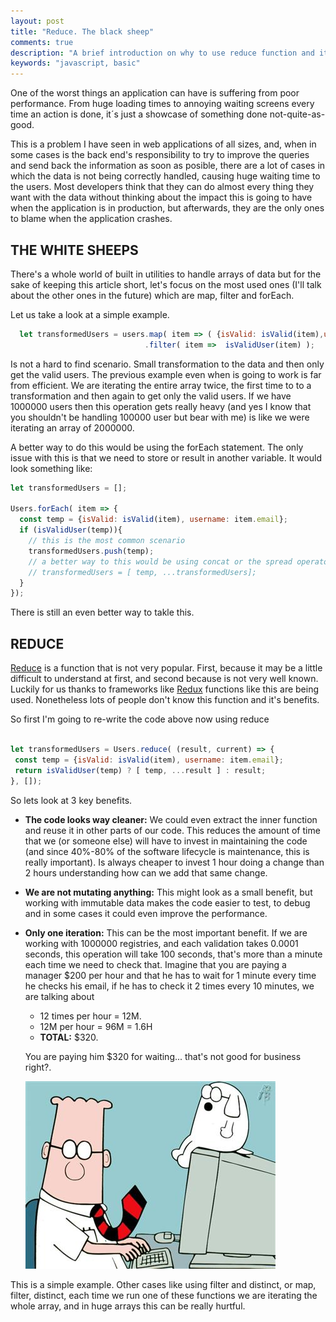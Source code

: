 ```yaml
---
layout: post
title: "Reduce. The black sheep"
comments: true
description: "A brief introduction on why to use reduce function and it's benefits"
keywords: "javascript, basic"
--- 
```


One of the worst things an application can have is suffering from poor performance. From huge loading times to annoying waiting screens every time an action is done, it´s just a showcase of something done not-quite-as-good.

This is a problem I have seen in web applications of all sizes, and, when in some cases is the back end's responsibility to try to improve the queries and send back the information as soon as posible, there are a lot of cases in which the data is not being correctly handled, causing huge waiting time to the users. Most developers think that they can do almost every thing they want with the data without thinking about the impact this is going to have when the application
is in production, but afterwards, they are the only ones to blame when the application crashes.

## THE WHITE SHEEPS

There's a whole world of built in utilities to handle arrays of data but for the sake of keeping this article short, let's focus on the most used ones (I'll talk about the other ones in the future) which are map, filter and forEach.

Let us take a look at a simple example.

```js
  let transformedUsers = users.map( item => ( {isValid: isValid(item),username: item.email})
                              .filter( item =>  isValidUser(item) );
```

Is not a hard to find scenario. Small transformation to the data and then only get the valid users. The previous example even when is going to work is far from efficient. We are iterating the entire array twice, the first time to to a transformation and then again to get only the valid users. If we have 1000000 users then this operation gets really heavy (and yes I know that you shouldn't be handling 100000 user but bear with me) is like we were iterating an array of 2000000.

A better way to do this would be using the forEach statement. The only issue with this is that we need to store or result in another variable. It would look something like: 

```js
let transformedUsers = [];

Users.forEach( item => {
  const temp = {isValid: isValid(item), username: item.email};
  if (isValidUser(temp)){
    // this is the most common scenario
    transformedUsers.push(temp);
    // a better way to this would be using concat or the spread operator
    // transformedUsers = [ temp, ...transformedUsers];
  }
});
```
There is still an even better way to takle this.

## REDUCE

[Reduce](https://goo.gl/bhOmvq) is a function that is not very popular. First, because it may be a little difficult to understand at first, and second because is not very well known. Luckily for us thanks to frameworks like [Redux](https://goo.gl/3qcH20) functions like this are being used. Nonetheless lots of people don't know this function and it's benefits.

So first I'm going to re-write the code above now using reduce

 ```js

let transformedUsers = Users.reduce( (result, current) => {
  const temp = {isValid: isValid(item), username: item.email};
  return isValidUser(temp) ? [ temp, ...result ] : result;
}, []);

```
So lets look at 3 key benefits.

  - **The code looks way cleaner:** We could even extract the inner function and reuse it in other parts of our code. This reduces the amount of time that we (or someone else) will have to invest in maintaining the code (and since 40%-80% of the software lifecycle is maintenance, this is really important). Is always cheaper to invest 1 hour doing a change than 2 hours understanding how can we add that same change.
  - **We are not mutating anything:** This might look as a small benefit, but working with immutable data makes the code easier to test, to debug and in some cases it could even improve the performance.
  - **Only one iteration:** This can be the most important benefit. If we are working with 1000000 registries, and each validation takes 0.0001 seconds, this operation will take 100 seconds, that's more than a minute each time we need to check that. Imagine that you are paying a manager $200 per hour and that he has to wait for 1 minute every time he checks his email, if he has to check it 2 times every 10 minutes, we are talking about
     
     - 12 times per hour = 12M.
     - 12M per hour = 96M = 1.6H
     - **TOTAL:** $320.

     You are paying him $320 for waiting... that's not good for business right?.

     ![Dilbert](/assets/images/posts/waiting-dilbert.jpg)

This is a simple example. Other cases like using filter and distinct, or map, filter, distinct, each time we run one of these functions we are iterating the whole array, and in huge arrays this can be really hurtful.